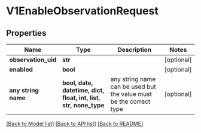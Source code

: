 # V1EnableObservationRequest


## Properties
Name | Type | Description | Notes
------------ | ------------- | ------------- | -------------
**observation_uid** | **str** |  | [optional] 
**enabled** | **bool** |  | [optional] 
**any string name** | **bool, date, datetime, dict, float, int, list, str, none_type** | any string name can be used but the value must be the correct type | [optional]

[[Back to Model list]](../README.md#documentation-for-models) [[Back to API list]](../README.md#documentation-for-api-endpoints) [[Back to README]](../README.md)


